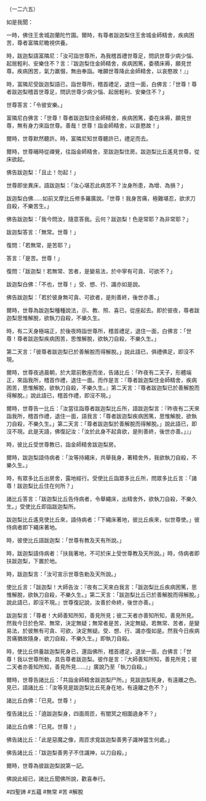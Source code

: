 （一二六五）

如是我聞：

一時，佛住王舍城迦蘭陀竹園。爾時，有尊者跋迦梨住王舍城金師精舍，疾病困苦，尊者富隣尼瞻視供養。

時，跋迦梨語富隣尼：「汝可詣世尊所，為我稽首禮世尊足，問訊世尊少病少惱、起居輕利、安樂住不？言：『跋迦梨住金師精舍，疾病困篤，委積床褥，願見世尊。疾病困苦，氣力羸惙，無由奉詣。唯願世尊降此金師精舍，以哀愍故！』」

時，富隣尼受跋迦梨語已，詣世尊所，稽首禮足，退住一面，白佛言：「世尊！尊者跋迦梨稽首世尊足，問訊世尊少病少惱、起居輕利、安樂住不？」

世尊答言：「令彼安樂。」

富隣尼白佛言：「世尊！尊者跋迦梨住金師精舍，疾病困篤，委在床褥，願見世尊，無有身力來詣世尊。善哉！世尊！詣金師精舍，以哀愍故！」

爾時，世尊默然聽許。時，富隣尼知世尊聽許已，禮足而去。

爾時，世尊晡時從禪覺，往詣金師精舍，至跋迦梨住房。跋迦梨比丘遙見世尊，從床欲起。

佛告跋迦梨：「且止！勿起！」

世尊即坐異床，語跋迦梨：「汝心堪忍此病苦不？汝身所患，為增、為損？」

跋迦梨白佛……如前叉摩比丘修多羅廣說。「世尊！我身苦痛，極難堪忍，欲求刀自殺，不樂苦生。」

佛告跋迦梨：「我今問汝，隨意答我。云何？跋迦梨！色是常耶？為非常耶？」

跋迦梨答言：「無常。世尊！」

復問：「若無常，是苦耶？」

答言：「是苦。世尊！」

復問：「跋迦梨！若無常、苦者，是變易法，於中寧有可貪、可欲不？」

跋迦梨白佛：「不也，世尊！」受、想、行、識亦如是說。

佛告跋迦梨：「若於彼身無可貪、可欲者，是則善終，後世亦善。」

爾時，世尊為跋迦梨種種說法，示、教、照、喜已，從座起去。即於彼夜，尊者跋迦梨思惟解脫，欲執刀自殺，不樂久生。

時，有二天身極端正，於後夜時詣世尊所，稽首禮足，退住一面，白佛言：「世尊！尊者跋迦梨疾病困苦，思惟解脫，欲執刀自殺，不樂久生。」

第二天言：「彼尊者跋迦梨已於善解脫而得解脫。」說此語已，俱禮佛足，即沒不現。

爾時，世尊夜過晨朝，於大眾前敷座而坐，告諸比丘：「昨夜有二天子，形體端正，來詣我所，稽首作禮，退住一面。而作是言：『尊者跋迦梨住金師精舍，疾病困苦，思惟解脫，欲執刀自殺，不樂久生。』第二天言：『尊者跋迦梨已於善解脫而得解脫。』說此語已，稽首作禮，即沒不現。」

爾時，世尊告一比丘：「汝當往詣尊者跋迦梨比丘所，語跋迦梨言：『昨夜有二天來詣我所，稽首作禮，退住一面，語我言：「尊者跋迦梨疾病困篤，思惟解脫，欲執刀自殺，不樂久生。」第二天言：「尊者跋迦梨於善解脫而得解脫。」說此語已，即沒不現。此是天語，佛復記汝：「汝於此身不起貪欲，是則善終，後世亦善。」』」

時，彼比丘受世尊教已，詣金師精舍跋迦梨房。

爾時，跋迦梨語侍病者：「汝等持繩床，共舉我身，著精舍外，我欲執刀自殺，不樂久生。」

時，有眾多比丘出房舍，露地經行。受使比丘詣眾多比丘所，問眾多比丘言：「諸尊！跋迦梨比丘住在何所？」

諸比丘答言：「跋迦梨比丘告侍病者，令舉繩床，出精舍外，欲執刀自殺，不樂久生。」受使比丘即詣跋迦梨所。

跋迦梨比丘遙見使比丘來，語侍病者：「下繩床著地，彼比丘疾來，似世尊使。」彼侍病者即下繩床著地。

時，彼使比丘語跋迦梨：「世尊有教及天有所說。」

時，跋迦梨語侍病者：「扶我著地，不可於床上受世尊教及天所說。」時，侍病者即扶跋迦梨，下置於地。

時，跋迦梨言：「汝可宣示世尊告勅及天所說。」

使比丘言：「跋迦梨！大師告汝：『夜有二天來白我言：「跋迦梨比丘疾病困篤，思惟解脫，欲執刀自殺，不樂久生。」第二天言：「跋迦梨比丘已於善解脫而得解脫。」說此語已，即沒不現。』世尊復記說，汝善於命終，後世亦善。」

跋迦梨言：「尊者！大師善知所知，善見所見；彼二天者亦善知所知，善見所見。然我今日於色常、無常，決定無疑；無常者是苦，決定無疑。若無常、苦者，是變易法，於彼無有可貪、可欲，決定無疑。受、想、行、識亦復如是。然我今日疾病苦痛猶故隨身，欲刀自殺，不樂久生。」即執刀自殺。

時，使比丘供養跋迦梨死身已，還詣佛所，稽首禮足，退坐一面，白佛言：「世尊！我以世尊所勅，具告尊者跋迦梨。彼作是言：『大師善知所知，善見所見；彼二天者亦善知所知，善見所見……』」廣說乃至「執刀自殺。」

爾時，世尊告諸比丘：「共詣金師精舍跋迦梨尸所。」見跋迦梨死身，有遠離之色。見已，語諸比丘：「汝等見是跋迦梨比丘死身在地，有遠離之色不？」

諸比丘白佛：「已見。世尊！」

復告諸比丘：「遶跋迦梨身，四面周匝，有闇冥之相圍遶身不？」

諸比丘白佛：「已見。世尊！」

佛告諸比丘：「此是惡魔之像，周匝求覓跋迦梨善男子識神當生何處。」

佛告諸比丘：「跋迦梨善男子不住識神，以刀自殺。」

爾時，世尊為彼跋迦梨說第一記。

佛說此經已，諸比丘聞佛所說，歡喜奉行。






#四聖諦
#五蘊
#無常
#苦
#解脫
